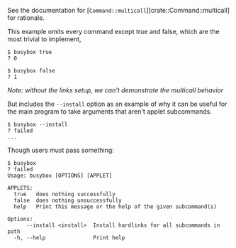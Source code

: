 See the documentation for [`Command::multicall`][crate::Command::multicall] for rationale.

This example omits every command except true and false,
which are the most trivial to implement,
```console
$ busybox true
? 0

$ busybox false
? 1

```
*Note: without the links setup, we can't demonstrate the multicall behavior*

But includes the `--install` option as an example of why it can be useful
for the main program to take arguments that aren't applet subcommands.
```console
$ busybox --install
? failed
...

```

Though users must pass something:
```console
$ busybox
? failed
Usage: busybox [OPTIONS] [APPLET]

APPLETS:
  true   does nothing successfully
  false  does nothing unsuccessfully
  help   Print this message or the help of the given subcommand(s)

Options:
      --install <install>  Install hardlinks for all subcommands in path
  -h, --help               Print help

```
